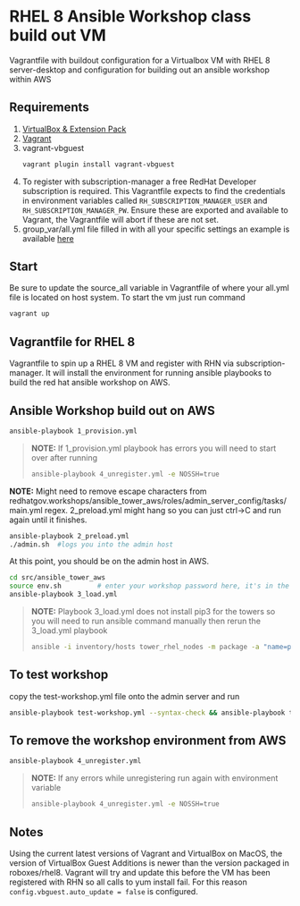 # RHEL 8 Ansible Workshop class build out VM

Vagrantfile with buildout configuration for a Virtualbox VM with RHEL 8 server-desktop and configuration for building out an ansible workshop within AWS

## Requirements
1. [VirtualBox & Extension Pack](https://www.virtualbox.org/)
1. [Vagrant](https://www.vagrantup.com/)
1. vagrant-vbguest
    ```sh
    vagrant plugin install vagrant-vbguest 
    ```
1. To register with subscription-manager a free RedHat Developer subscription is required. This Vagrantfile expects to find the credentials in environment variables called `RH_SUBSCRIPTION_MANAGER_USER` and `RH_SUBSCRIPTION_MANAGER_PW`. Ensure these are exported and available to Vagrant, the Vagrantfile will abort if these are not set. 
1. group_var/all.yml file filled in with all your specific settings an example is available [here](https://github.com/RedHatGov/redhatgov.workshops/blob/master/ansible_tower_aws/group_vars/all_example.yml)

## Start
Be sure to update the source_all variable in Vagrantfile of where your all.yml file is located on host system.
To start the vm just run command
```sh
vagrant up
```

## Vagrantfile for RHEL 8

Vagrantfile to spin up a RHEL 8 VM and register with RHN via subscription-manager. It will install the environment for running ansible playbooks to build the red hat ansible workshop on AWS.


## Ansible Workshop build out on AWS
```sh
ansible-playbook 1_provision.yml
```

>__NOTE:__ If 1_provision.yml playbook has errors you will need to start over after running 
>```sh
>ansible-playbook 4_unregister.yml -e NOSSH=true
>```

__NOTE:__ Might need to remove escape characters from redhatgov.workshops/ansible_tower_aws/roles/admin_server_config/tasks/main.yml regex.  2_preload.yml might hang so you can just ctrl->C and run again until it finishes.
```sh
ansible-playbook 2_preload.yml
./admin.sh  #logs you into the admin host
```
At this point, you should be on the admin host in AWS.
```sh
cd src/ansible_tower_aws
source env.sh         # enter your workshop password here, it's in the all.yml file.
ansible-playbook 3_load.yml
```
>__NOTE:__  Playbook 3_load.yml does not install pip3 for the towers so you will need to run ansible command manually then rerun the 3_load.yml playbook 
>```sh
>ansible -i inventory/hosts tower_rhel_nodes -m package -a "name=python3-pip state=latest" --private-key .redhatgov/fierce-test-key -u ec2-user -b
>```

## To test workshop
copy the test-workshop.yml file onto the admin server and run
```sh
ansible-playbook test-workshop.yml --syntax-check && ansible-playbook test-workshop.yml
```

## To remove the workshop environment from AWS
```sh
ansible-playbook 4_unregister.yml
```
> __NOTE:__ If any errors while unregistering run again with environment variable
>```sh
>ansible-playbook 4_unregister.yml -e NOSSH=true
>```

## Notes

Using the current latest versions of Vagrant and VirtualBox on MacOS, the version of VirtualBox Guest Additions is newer than the version packaged in roboxes/rhel8. Vagrant will try and update this before the VM has been registered with RHN so all calls to yum install fail. For this reason `config.vbguest.auto_update = false` is configured.
